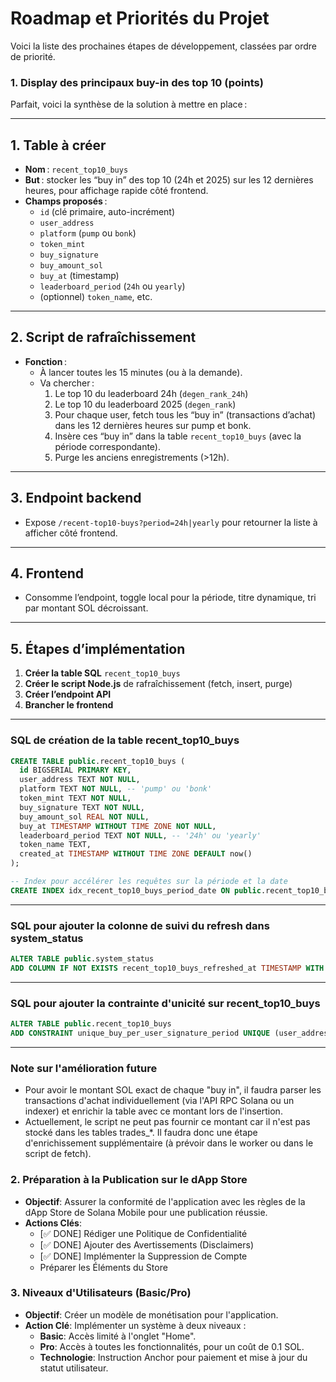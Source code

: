# Roadmap et Priorités du Projet

Voici la liste des prochaines étapes de développement, classées par ordre de priorité.


### 1. Display des principaux buy-in des top 10 (points)

Parfait, voici la synthèse de la solution à mettre en place :

---

## 1. **Table à créer**
- **Nom** : `recent_top10_buys`
- **But** : stocker les “buy in” des top 10 (24h et 2025) sur les 12 dernières heures, pour affichage rapide côté frontend.
- **Champs proposés** :
  - `id` (clé primaire, auto-incrément)
  - `user_address`
  - `platform` (`pump` ou `bonk`)
  - `token_mint`
  - `buy_signature`
  - `buy_amount_sol`
  - `buy_at` (timestamp)
  - `leaderboard_period` (`24h` ou `yearly`)
  - (optionnel) `token_name`, etc.

---

## 2. **Script de rafraîchissement**
- **Fonction** :  
  - À lancer toutes les 15 minutes (ou à la demande).
  - Va chercher :
    1. Le top 10 du leaderboard 24h (`degen_rank_24h`)
    2. Le top 10 du leaderboard 2025 (`degen_rank`)
    3. Pour chaque user, fetch tous les “buy in” (transactions d’achat) dans les 12 dernières heures sur pump et bonk.
    4. Insère ces “buy in” dans la table `recent_top10_buys` (avec la période correspondante).
    5. Purge les anciens enregistrements (>12h).

---

## 3. **Endpoint backend**
- Expose `/recent-top10-buys?period=24h|yearly` pour retourner la liste à afficher côté frontend.

---

## 4. **Frontend**
- Consomme l’endpoint, toggle local pour la période, titre dynamique, tri par montant SOL décroissant.

---

## 5. **Étapes d’implémentation**
1. **Créer la table SQL** `recent_top10_buys`
2. **Créer le script Node.js** de rafraîchissement (fetch, insert, purge)
3. **Créer l’endpoint API**
4. **Brancher le frontend**

---

### SQL de création de la table recent_top10_buys

```sql
CREATE TABLE public.recent_top10_buys (
  id BIGSERIAL PRIMARY KEY,
  user_address TEXT NOT NULL,
  platform TEXT NOT NULL, -- 'pump' ou 'bonk'
  token_mint TEXT NOT NULL,
  buy_signature TEXT NOT NULL,
  buy_amount_sol REAL NOT NULL,
  buy_at TIMESTAMP WITHOUT TIME ZONE NOT NULL,
  leaderboard_period TEXT NOT NULL, -- '24h' ou 'yearly'
  token_name TEXT,
  created_at TIMESTAMP WITHOUT TIME ZONE DEFAULT now()
);

-- Index pour accélérer les requêtes sur la période et la date
CREATE INDEX idx_recent_top10_buys_period_date ON public.recent_top10_buys (leaderboard_period, buy_at DESC);
```

---

### SQL pour ajouter la colonne de suivi du refresh dans system_status

```sql
ALTER TABLE public.system_status
ADD COLUMN IF NOT EXISTS recent_top10_buys_refreshed_at TIMESTAMP WITH TIME ZONE;
```

---

### SQL pour ajouter la contrainte d'unicité sur recent_top10_buys

```sql
ALTER TABLE public.recent_top10_buys
ADD CONSTRAINT unique_buy_per_user_signature_period UNIQUE (user_address, buy_signature, leaderboard_period);
```

---

### Note sur l'amélioration future
- Pour avoir le montant SOL exact de chaque "buy in", il faudra parser les transactions d'achat individuellement (via l'API RPC Solana ou un indexer) et enrichir la table avec ce montant lors de l'insertion.
- Actuellement, le script ne peut pas fournir ce montant car il n'est pas stocké dans les tables trades_*. Il faudra donc une étape d'enrichissement supplémentaire (à prévoir dans le worker ou dans le script de fetch).

### 2. Préparation à la Publication sur le dApp Store
- **Objectif**: Assurer la conformité de l'application avec les règles de la dApp Store de Solana Mobile pour une publication réussie.
- **Actions Clés**:
    - [✅ DONE] Rédiger une Politique de Confidentialité
    - [✅ DONE] Ajouter des Avertissements (Disclaimers)
    - [✅ DONE] Implémenter la Suppression de Compte
    - Préparer les Éléments du Store

### 3. Niveaux d'Utilisateurs (Basic/Pro)
- **Objectif**: Créer un modèle de monétisation pour l'application.
- **Action Clé**: Implémenter un système à deux niveaux :
    - **Basic**: Accès limité à l'onglet "Home".
    - **Pro**: Accès à toutes les fonctionnalités, pour un coût de 0.1 SOL.
    - **Technologie**: Instruction Anchor pour paiement et mise à jour du statut utilisateur.